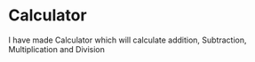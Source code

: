# Calculator
I have made Calculator which will calculate addition, Subtraction, Multiplication and Division
